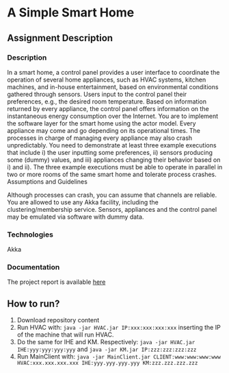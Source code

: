 # A Simple Smart Home  

## Assignment Description

### Description
In a smart home, a control panel provides a user interface to coordinate the operation of several home appliances, such as HVAC systems, kitchen machines, and in-house entertainment, based on environmental conditions gathered through sensors. Users input to the control panel their preferences, e.g., the desired room temperature. Based on information returned by every appliance, the control panel offers information on the instantaneous energy consumption over the Internet. You are to implement the software layer for the smart home using the actor model. Every appliance may come and go depending on its operational times. The processes in charge of managing every appliance may also crash unpredictably. You need to demonstrate at least three example executions that include i) the user inputting some preferences, ii) sensors producing some (dummy) values, and iii) appliances changing their behavior based on i) and ii). The three example executions must be able to operate in parallel in two or more rooms of the same smart home and tolerate process crashes.
Assumptions and Guidelines

Although processes can crash, you can assume that channels are reliable.
You are allowed to use any Akka facility, including the clustering/membership service.
Sensors, appliances and the control panel may be emulated via software with dummy data.

### Technologies 

Akka 

### Documentation

The project report is available [here](https://stefanofossati.github.io/NSDS-projects/documents/2-simple-smart-home/Report-aSimpleSmartHome.pdf)

## How to run?
1. Download repository content
5. Run HVAC with: ```java -jar HVAC.jar IP:xxx:xxx:xxx:xxx``` inserting the IP of the machine that will run HVAC.
6. Do the same for IHE and KM. Respectively: ```java -jar HVAC.jar IHE:yyy:yyy:yyy:yyy``` and ```java -jar KM.jar IP:zzz:zzz:zzz:zzz```
7. Run MainClient with: ```java -jar MainClient.jar CLIENT:www:www:www:www HVAC:xxx.xxx.xxx.xxx IHE:yyy.yyy.yyy.yyy KM:zzz.zzz.zzz.zzz``` 